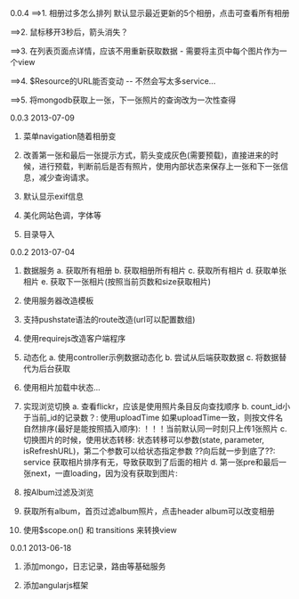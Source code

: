 0.0.4
==>1. 相册过多怎么排列 默认显示最近更新的5个相册，点击可查看所有相册

==>2. 鼠标移开3秒后，箭头消失？

==>3. 在列表页面点详情，应该不用重新获取数据 - 需要将主页中每个图片作为一个view

==>4. $Resource的URL能否变动 -- 不然会写太多service...

==>5. 将mongodb获取上一张，下一张照片的查询改为一次性查得

0.0.3 2013-07-09
1. 菜单navigation随着相册变

2. 改善第一张和最后一张提示方式，箭头变成灰色(需要预载)，直接进来的时候，进行预载，判断前后是否有照片，使用内部状态来保存上一张和下一张信息，减少查询请求。

3. 默认显示exif信息

4. 美化网站色调，字体等

5. 目录导入

0.0.2 2013-07-04
1. 数据服务
	a. 获取所有相册 b. 获取相册所有相片
	c. 获取所有相片 d. 获取单张相片 e. 获取下一张相片(按照当前页数和size获取相片)

2. 使用服务器改造模板

3. 支持pushstate语法的route改造(url可以配置数组)

4. 使用requirejs改造客户端程序

5. 动态化 a. 使用controller示例数据动态化 b. 尝试从后端获取数据 c. 将数据替代为后台获取

6. 使用相片加载中状态...

7. 实现浏览切换 a. 查看flickr，应该是使用照片条目反向查找顺序 b. count_id小于当前_id的记录数？:
使用uploadTime 如果uploadTime一致，则按文件名自然排序(最好是能按照插入顺序): ！！！当前默认同一时刻只上传1张照片
c. 切换图片的时候，使用状态转移: 状态转移可以参数(state, parameter,
isRefreshURL)，第二个参数可以给状态指定参数 ??向后就一步到底了??:
service
获取相片排序有无，导致获取到了后面的相片
d. 第一张pre和最后一张next，一直loading，因为没有获取到图片:

8. 按Album过滤及浏览

9. 获取所有album，首页过滤album照片，点击header album可以改变相册

10. 使用$scope.on() 和 transitions 来转换view

0.0.1 2013-06-18
1. 添加mongo，日志记录，路由等基础服务

2. 添加angularjs框架
